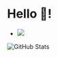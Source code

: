 # Hello 👋!
- ![](https://komarev.com/ghpvc/?username=Wixt)



![GitHub Stats](https://github-readme-stats.vercel.app/api?wixt&theme=radical)
